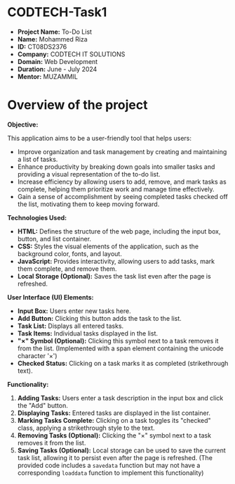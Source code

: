 # CODTECH-Task1 


* **Project Name:** To-Do List
* **Name:** Mohammed Riza
* **ID:** CT08DS2376
* **Company:** CODTECH IT SOLUTIONS
* **Domain:** Web Development
* **Duration:** June - July 2024
* **Mentor:** MUZAMMIL
  
# Overview of the project




**Objective:**

This application aims to be a user-friendly tool that helps users:

* Improve organization and task management by creating and maintaining a list of tasks.
* Enhance productivity by breaking down goals into smaller tasks and providing a visual representation of the to-do list.
* Increase efficiency by allowing users to add, remove, and mark tasks as complete, helping them prioritize work and manage time effectively.
* Gain a sense of accomplishment by seeing completed tasks checked off the list, motivating them to keep moving forward.

**Technologies Used:**

* **HTML:** Defines the structure of the web page, including the input box, button, and list container.
* **CSS:** Styles the visual elements of the application, such as the background color, fonts, and layout.
* **JavaScript:** Provides interactivity, allowing users to add tasks, mark them complete, and remove them.
* **Local Storage (Optional):** Saves the task list even after the page is refreshed.

**User Interface (UI) Elements:**

* **Input Box:** Users enter new tasks here.
* **Add Button:** Clicking this button adds the task to the list.
* **Task List:** Displays all entered tasks.
* **Task Items:** Individual tasks displayed in the list.
* **"×" Symbol (Optional):** Clicking this symbol next to a task removes it from the list. (Implemented with a span element containing the unicode character '×')
* **Checked Status:** Clicking on a task marks it as completed (strikethrough text).

**Functionality:**

1. **Adding Tasks:** Users enter a task description in the input box and click the "Add" button.
2. **Displaying Tasks:** Entered tasks are displayed in the list container.
3. **Marking Tasks Complete:** Clicking on a task toggles its "checked" class, applying a strikethrough style to the text.
4. **Removing Tasks (Optional):** Clicking the "×" symbol next to a task removes it from the list.
5. **Saving Tasks (Optional):** Local storage can be used to save the current task list, allowing it to persist even after the page is refreshed. (The provided code includes a `savedata` function but may not have a corresponding `loaddata` function to implement this functionality)
